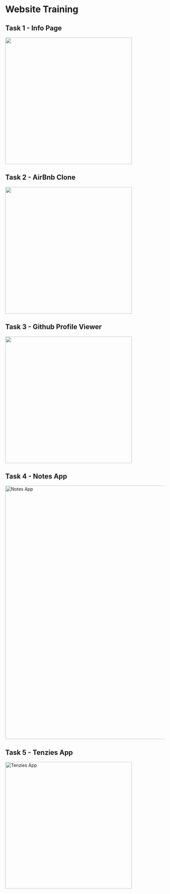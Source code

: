 # Website Training 

<h2>Task 1 - Info Page</h3>
<img width=400 alt-'Info Page' src='https://github.com/Utkarsh-Singhal-26/website-training/assets/118098216/0e14475e-af67-4bda-8f30-708fe295b83a'/>

<h2>Task 2 - AirBnb Clone</h3>
<img width=400 alt-'AirBnb Clone' src='https://github.com/Utkarsh-Singhal-26/website-training/assets/118098216/8706fc04-04d0-4db6-beb9-13d974f8686f'/>

<h2>Task 3 - Github Profile Viewer</h3>
<img width=400 alt-'Github Profile Viewer' src='https://github.com/Utkarsh-Singhal-26/website-training/assets/118098216/c2964b5e-b197-4802-892c-5ae6640888ef'/>

<h2>Task 4 - Notes App</h2>
<img width=800 alt='Notes App' src='https://github.com/Utkarsh-Singhal-26/website-training/assets/118098216/d9a25f40-a02b-425e-8344-66f03702295b' />

<h2>Task 5 - Tenzies App</h2>
<img width=400 alt='Tenzies App' src='https://github.com/Utkarsh-Singhal-26/website-training/assets/118098216/2aa2fc3a-9174-49f9-ba28-91036250ccb7' />
